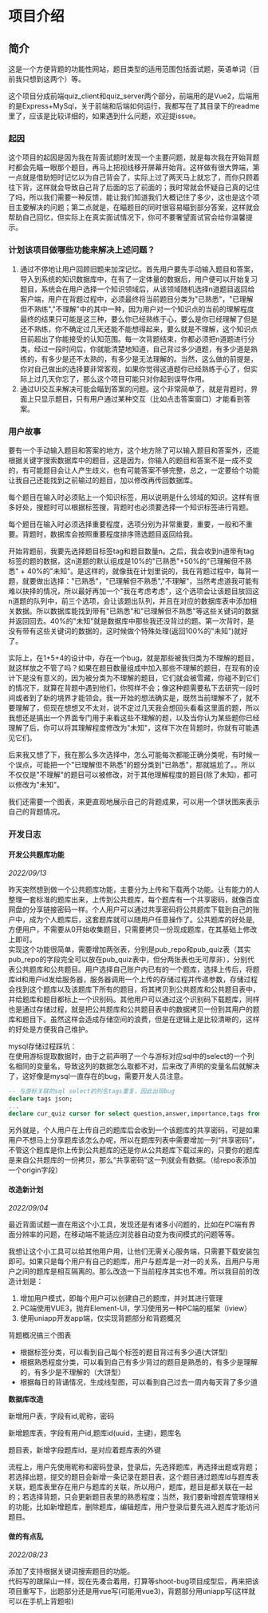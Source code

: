 # 项目介绍

## 简介
这是一个方便背题的功能性网站，题目类型的适用范围包括面试题，英语单词（目前我只想到这两个）等。

这个项目分成前端quiz_client和quiz_server两个部分，前端用的是Vue2，后端用的是Express+MySql，关于前端和后端如何运行，我都写在了其目录下的readme里了，应该是比较详细的，如果遇到什么问题，欢迎提issue。

### 起因

这个项目的起因是因为我在背面试题时发现一个主要问题，就是每次我在开始背题时都会先瞄一眼那个题目，再马上把视线移开屏幕开始背。这样做有很大弊端，第一点就是借助短时记忆以为自己背会了，实际上过了两天马上就忘了，而你只顾着往下背，这样就会导致自己背了后面的忘了前面的；我时常就会怀疑自己真的记住了吗，所以我们需要一种反馈，能让我们知道我们大概记住了多少，这也是这个项目主要解决的问题；第二点就是，在瞄题目的同时很容易瞄到部分答案，这样就会帮助自己回忆，但实际上在真实面试情况下，你可不要奢望面试官会给你温馨提示。

### 计划该项目做哪些功能来解决上述问题？

1. 通过不停地让用户回顾旧题来加深记忆。首先用户要先手动输入题目和答案，导入到系统的知识数据库中，在有了一定体量的数据后，用户便可以开始复习题目，系统会在用户选择一个知识领域后，从该领域随机选择n道题目返回给客户端，用户在背题过程中，必须最终将当前题目分类为"已熟悉"，"已理解但不熟练","不理解"中的其中一种，因为用户对一个知识点的当前的理解程度最终的结果只可能是这三种，要么你已经熟练于心，要么是你已经理解了但是还不熟练，你不确定过几天还能不能想得起来，要么就是不理解，这个知识点目前超出了你能接受的认知范围。每一次背题结束，你都必须把n道题进行分类，经过一段时间后，你就能清楚地知道，自己背过多少道题，有多少道是熟练的，有多少是还不太熟的，有多少是无法理解的。当然，这么做的前提是，你对自己做出的选择要非常客观，如果你觉得这道题你已经熟练于心了，但实际上过几天你忘了，那么这个项目可能只对你起到误导作用。
2. 通过UI交互来解决可能会瞄到答案的问题。这个非常简单了，就是背题时，界面上只显示题目，只有用户通过某种交互（比如点击答案窗口）才能看到答案。

### 用户故事

要有一个手动输入题目和答案的地方，这个地方除了可以输入题目和答案外，还能根据关键字搜索数据库中的题目，这是因为，你输入的题目和答案不是一成不变的，有可能题目会让人产生歧义，也有可能答案不够完整，总之，一定要给个功能让我自己还能找到之前输过的题目，加以修改再传回数据库。

每个题目在输入时必须贴上一个知识标签，用以说明是什么领域的知识。这样有很多好处，搜题时可以根据标签搜，背题时也必须要选择一个知识标签进行背题。

每个题目在输入时必须选择重要程度，选项分别为非常重要，重要，一般和不重要。背题时，数据库会按照重要程度排序筛选题目返回给我。

开始背题前，我要先选择题目标签tag和题目数量n。之后，我会收到n道带有tag标签的题的数据，这n道题的默认组成是10%的"已熟悉"+50%的"已理解但不熟悉" + 40%的"未知"。是这样的，就像我在计划里说的，我在背题过程中，每背一题，就要做出选择："已熟悉"，"已理解但不熟悉","不理解"，当然考虑道我可能有难以抉择的情况，所以最好再加一个"我在考虑考虑"，这个选项会让该题目放回这n道题的队列中，前三个选项，会让该题出队列，并且在对应的数据库表中添加相关数据。所以数据库能找到带有"已熟悉"和"已理解但不熟悉"等这些关键词的数据并返回回去。40%的"未知"就是数据库中那些我还没背过的题。第一次背时，是没有带有这些关键词的数据的，这时候做个特殊处理(返回100%的"未知")就好了。

实际上，在1+5+4的设计中，存在一个bug，就是那些被我归类为不理解的题目，就这样放之不管了吗？如果在题目数量组成中加入那些不理解的题目，在现有的设计下是没有意义的，因为被分类为不理解的题目，它们就会被雪藏，你碰不到它们的情况下，就算在背题中遇到他们，你照样不会；像这种题需要私下去研究一段时间或者到了新的境界才能领会。我一开始的想法确实是，既然当前理解不了，就不要理解了，但现在想想又不太对，说不定过几天我会想回头看看这里面的题，所以我想还是搞出一个界面专门用于来看这些不理解的题，以及当你认为某些题你已经理解了后，你可以将其理解程度修改为"未知"，这样下次在背题时，你就有可能遇见它们。

后来我又想了下，我在那么多次选择中，怎么可能每次都能正确分类呢，有时候一个误点，可能把一个"已理解但不熟悉"的题分类到"已熟悉"，那就尴尬了。。所以不仅仅是"不理解"的题目可以被修改，对于其他理解程度的题目(除了未知)，都可以修改为"未知"。

我们还需要一个图表，来更直观地展示自己的背题成果，可以用一个饼状图来表示自己的背题情况。

### 开发日志

#### 开发公共题库功能

*2022/09/13*

昨天突然想到做一个公共题库功能，主要分为上传和下载两个功能。让有能力的人整理一套标准的题库出来，上传到公共题库，每个题库有一个共享密码，就像百度网盘的分享链接密码一样。个人用户可以通过共享密码将公共题库下载到自己的账户中，成为个人题库后，这套题库就可以随用户任意操作了。公共题库的好处是,方便用户，不需要从0开始收集题目，只需要拷贝一份现成题库，在其基础上修改上即可。  
实现这个功能很简单，需要增加两张表，分别是pub_repo和pub_quiz表（其实pub_repo的字段完全可以放在pub_quiz表中，但分两张表也无可厚非），分别代表公共题库和公共题目。用户选择自己账户内已有的一个题库，选择上传后，将题库id和用户id发给服务器，服务器调用一个上传的存储过程并传递参数，存储过程会找到这个题库以及该题库下所有的题目，将其拷贝到公共题库和公共题目表中，并给题库和题目都标上一个识别码。其他用户可以通过这个识别码下载题库，同样也是通过存储过程，就是把公共题库和公共题目表中的数据拷贝一份到其用户的题库和题目下。虽然这样会造成存储空间的浪费，但是在逻辑上是比较清晰的，这样的好处是方便我自己维护。

mysql存储过程踩坑：  
在使用游标提取数据时，由于之前声明了一个与游标对应sql中的select的一个列名相同的变量名，导致这列的数据怎么取都不对，后来改了声明的变量名后就解决了，这好像是mysql一直存在的bug，需要开发人员注意。

```sql
-- 与游标关联的sql select的列名tags重复，因此出现bug
declare tags json;
...
declare cur_quiz cursor for select question,answer,importance,tags from pub_quiz where `code` = code;
```

另外就是，个人用户在上传自己的题库后会收到一个该题库的共享密码，可是如果用户不想马上分享题库该怎么办呢，所以在题库列表中需要增加一列“共享密码”，不管这个题库是你上传到公共题库的还是你从公共题库下载过来的，只要你的题库是来自公共题库的一份拷贝，那么“共享密码”这一列就会有数据。（给repo表添加一个origin字段）

#### 改造新计划

*2022/09/04*

最近背面试题一直在用这个小工具，发现还是有诸多小问题的，比如在PC端有界面分辨率的问题，在移动端不能适应浏览器自动变为夜间模式的问题等等。

我想让这个小工具可以给其他用户用，让他们无需关心服务端，只需要下载安装包即可。如果只是每个用户有自己的题库，用户与题库是一对一的关系，且用户与用户之间的题库是相互隔离的。那么改造一下当前程序其实也不难。所以我目前的改造计划是：

1. 增加用户模式，即每个用户可以创建自己的题库，并对其进行管理
2. PC端使用VUE3，抛弃Element-UI，学习使用另一种PC端的框架（iview）
3. 使用uniapp开发app端，仅实现背题部分和背题概况

背题概况搞三个图表
- 根据标签分类，可以看到自己每个标签的题目背过有多少道(大饼型)
- 根据熟悉程度分类，可以看到自己有多少背过的题目是熟悉的，有多少是理解的，有多少是不理解的（大饼型）
- 根据每日的背诵情况，生成线型图，可以看到自己过去一周内每天背了多少道

**数据库改造**

新增用户表，字段有id,昵称，密码

新增题库表，字段有用户id,题库id(uuid，主键)，题库名

题目表，新增字段题库id，是对应着题库表的外键

流程上，用户先使用昵称和密码登录，登录后，先选择题库，再选择出题或背题；若选择出题，提交的题目会新增一条记录在题目表，这个题目通过题库Id与题库表关联，题库表里存在用户与题库的关联，所以用户，题库，题目是都关联在一起的；若选择背题，只会更新题目表里的熟悉程度；当然，我们要新增题库管理相关的功能，比如新增题库，删除题库，编辑题库，用户登录后要先进入题库才能访问题目。

#### 做的有点乱

*2022/08/23*

添加了支持根据关键词搜索题目的功能。  
代码写的跟屎山一样，现在先凑合着用，打算等shoot-bug项目成型后，再来把该项目重写下，出题部分还是用vue写(可能用vue3)，背题部分用uniapp写(这样就可以在手机上背题啦)
